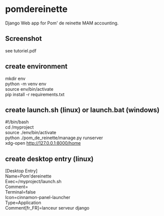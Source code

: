 # pomdereinette

Django Web app for Pom' de reinette MAM accounting.

## Screenshot

see tutoriel.pdf

## create environment
mkdir env<br>
python -m venv env<br>
source env/bin/activate<br>
pip install -r requirements.txt

## create launch.sh (linux) or launch.bat (windows)
#!/bin/bash<br>
cd /myproject<br>
source ./env/bin/activate<br>
python ./pom_de_reinette/manage.py runserver<br>
xdg-open http://127.0.0.1:8000/home

## create desktop entry (linux)
[Desktop Entry]<br>
Name=Pom'dereinette<br>
Exec=/myproject/launch.sh<br>
Comment=<br>
Terminal=false<br>
Icon=cinnamon-panel-launcher<br>
Type=Application<br>
Comment[fr_FR]=lanceur serveur django
